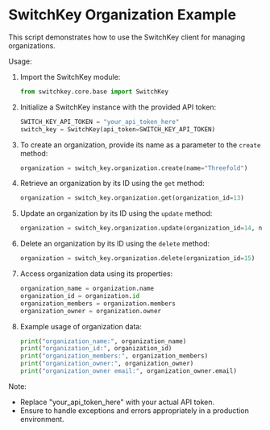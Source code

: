 # SwitchKey Organization Example

This script demonstrates how to use the SwitchKey client for managing organizations.

Usage:

1. Import the SwitchKey module:

    ```python
    from switchkey.core.base import SwitchKey
    ```

2. Initialize a SwitchKey instance with the provided API token:

    ```python
    SWITCH_KEY_API_TOKEN = "your_api_token_here"
    switch_key = SwitchKey(api_token=SWITCH_KEY_API_TOKEN)
    ```

3. To create an organization, provide its name as a parameter to the `create` method:

    ```python
    organization = switch_key.organization.create(name="Threefold")
    ```

4. Retrieve an organization by its ID using the `get` method:

    ```python
    organization = switch_key.organization.get(organization_id=13)
    ```

5. Update an organization by its ID using the `update` method:

    ```python
    organization = switch_key.organization.update(organization_id=14, new_name="Threefold3", new_members=[])
    ```

6. Delete an organization by its ID using the `delete` method:

    ```python
    organization = switch_key.organization.delete(organization_id=15)
    ```

7. Access organization data using its properties:

    ```python
    organization_name = organization.name
    organization_id = organization.id
    organization_members = organization.members
    organization_owner = organization.owner
    ```

8. Example usage of organization data:

    ```python
    print("organization_name:", organization_name)
    print("organization_id:", organization_id)
    print("organization_members:", organization_members)
    print("organization_owner:", organization_owner)
    print("organization_owner email:", organization_owner.email)
    ```

Note:

- Replace "your_api_token_here" with your actual API token.
- Ensure to handle exceptions and errors appropriately in a production environment.
